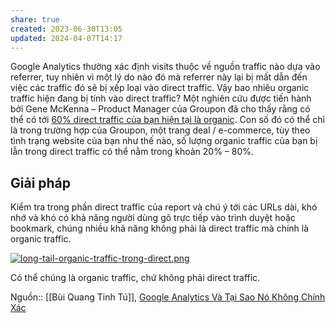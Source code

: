 ```yaml
---
share: true
created: 2023-06-30T13:05
updated: 2024-04-07T14:17
---
```

Google Analytics thường xác định visits thuộc về nguồn traffic nào dựa vào referrer, tuy nhiên vì một lý do nào đó mà referrer này lại bị mất dẫn đến việc các traffic đó sẽ bị xếp loại vào direct traffic. Vậy bao nhiêu organic traffic hiện đang bị tính vào direct traffic? Một nghiên cứu được tiến hành bởi Gene McKenna – Product Manager của Groupon đã cho thấy rằng có thể có tới [60% direct traffic của bạn hiện tại là organic](http://searchengineland.com/60-direct-traffic-actually-seo-195415). Con số đó có thể chỉ là trong trường hợp của Groupon, một trang deal / e-commerce, tùy theo tình trạng website của bạn như thế nào, số lượng organic traffic của bạn bị lẫn trong direct traffic có thể nằm trong khoản 20% – 80%.

## Giải pháp

Kiểm tra trong phần direct traffic của report và chú ý tới các URLs dài, khó nhớ và khó có khả năng người dùng gõ trực tiếp vào trình duyệt hoặc bookmark, chúng nhiều khả năng không phải là direct traffic mà chính là organic traffic.

[![long-tail-organic-traffic-trong-direct.png](https://conversion.vn/wp-content/uploads/long-tail-organic-traffic-trong-direct.png)](https://conversion.vn/wp-content/uploads/long-tail-organic-traffic-trong-direct.png)

Có thể chúng là organic traffic, chứ không phải direct traffic.

Nguồn:: [[Bùi Quang Tinh Tú]], [Google Analytics Và Tại Sao Nó Không Chính Xác](https://conversion.vn/google-analytics-khong-chinh-xac/#Organic_Search)
